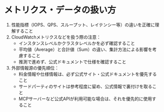 # メトリクス・データの扱い方

1. 性能指標（IOPS、QPS、スループット、レイテンシー等）の違いを正確に理解すること
2. CloudWatchメトリクスなどを扱う際の注意：
    - インスタンスレベルかクラスタレベルかを必ず確認すること
    - 平均値（Average）と合計値（Sum）の違い、集計方法による影響を考慮すること
    - 推測で進めず、公式ドキュメントで仕様を確認すること
3. 外部情報源の優先順位：
    - 料金情報や仕様情報は、必ず公式サイト・公式ドキュメントを優先すること
    - サードパーティのサイトは参考程度に留め、公式情報で裏付けを取ること
    - MCPサーバーなど公式APIが利用可能な場合は、それを優先的に使用すること
